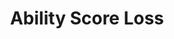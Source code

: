 ---
title: "Ability Score Loss"

ability:
  types: ["Su"]
  description: |
    Some attacks reduce the opponent's score in one or more abilities. This loss can be temporary (ability damage) or permanent (ability drain).

    _Ability Damage:_ This attack damages an opponent's ability score. The creature's descriptive text gives the ability and the amount of damage. If an attack that causes ability damage scores a critical hit, it deals twice the indicated amount of damage (if the damage is expressed as a die range, roll two dice). Ability damage returns at the rate of 1 point per day for each affected ability.

    _Ability Drain:_ This effect permanently reduces a living opponent's ability score when the creature hits with a melee attack. The creature's descriptive text gives the ability and the amount drained. If an attack that causes ability drain scores a critical hit, it drains twice the indicated amount (if the damage is expressed as a die range, roll two dice). Unless otherwise specified in the creature's description, a draining creature gains 5 temporary hit points (10 on a critical hit) whenever it drains an ability score no matter how many points it drains. Temporary hit points gained in this fashion last for a maximum of 1 hour.

    Some ability drain attacks allow a Fortitude save (DC 10 + &#189; draining creature's racial HD + draining creature's Cha modifier; the exact DC is given in the creature's descriptive text). If no saving throw is mentioned, none is allowed.

    While any loss is debilitating, losing all points in an ability score can be devastating.

     * Strength 0 means that the character cannot move at all. He lies helpless on the ground.
     * Dexterity 0 means that the character cannot move at all. He stands motionless, rigid, and helpless.
     * Constitution 0 means that the character is dead.
     * Intelligence 0 means that the character cannot think and is unconscious in a coma-like stupor, helpless.
     * Wisdom 0 means that the character is withdrawn into a deep sleep filled with nightmares, helpless.
     * Charisma 0 means that the character is withdrawn into a catatonic, coma-like stupor, helpless.

    Keeping track of negative ability score points is never necessary. A character's ability score can't drop below 0.

    Having a score of 0 in an ability is different from having no ability score whatsoever.

    Some spells or abilities impose an effective ability score reduction, which is different from ability score loss. Any such reduction disappears at the end of the spell's or ability's duration, and the ability score immediately returns to its former value.

    If a character's Constitution score drops, then he loses 1 hit point per Hit Die for every point by which his Constitution modifier drops. A hit point score can't be reduced by Constitution damage or drain to less than 1 hit point per Hit Die.

    The ability that some creatures have to drain ability scores is a supernatural one, requiring some sort of attack. Such creatures do not drain abilities from enemies when the enemies strike them, even with unarmed attacks or natural weapons.
---
